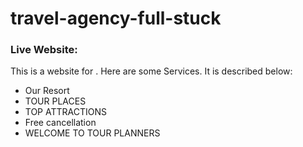 # travel-agency-full-stuck

### Live Website: 

This is a website for . 
Here are some Services. It is described below:

* Our Resort
* TOUR PLACES
* TOP ATTRACTIONS
* Free
cancellation
* WELCOME TO TOUR PLANNERS